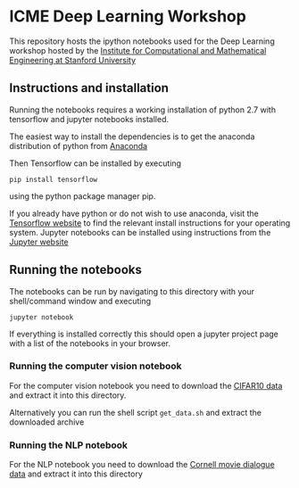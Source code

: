 # ICME Deep Learning Workshop
This repository hosts the ipython notebooks used for the Deep Learning workshop hosted by the [Institute for Computational and Mathematical Engineering at Stanford University](icme.stanford.edu)

## Instructions and installation
Running the notebooks requires a working installation of python 2.7 with tensorflow and jupyter notebooks installed.

The easiest way to install the dependencies is to get the anaconda distribution of python from [Anaconda](https://www.continuum.io/downloads)

Then Tensorflow can be installed by executing
```
pip install tensorflow
```
using the python package manager pip.

If you already have python or do not wish to use anaconda, visit the [Tensorflow website](https://www.tensorflow.org/install/) to find the relevant install instructions for your operating system. Jupyter notebooks can be installed using instructions from the [Jupyter website](http://jupyter.readthedocs.io/en/latest/install.html)

## Running the notebooks
The notebooks can be run by navigating to this directory with your shell/command window and executing
```
jupyter notebook
```
If everything is installed correctly this should open a jupyter project page with a list of the notebooks in your browser.

### Running the computer vision notebook
For the computer vision notebook you need to download the [CIFAR10 data](https://www.cs.toronto.edu/~kriz/cifar-10-python.tar.gz) and extract it into this directory.

Alternatively you can run the shell script `get_data.sh` and extract the downloaded archive

### Running the NLP notebook
For the NLP notebook you need to download the [Cornell movie dialogue data](www.mpi-sws.org/~cristian/data/cornell_movie_dialogs_corpus.zip) and extract it into this directory
